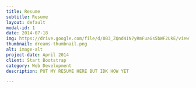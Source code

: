 ```yaml
---
title: Resume
subtitle: Resume
layout: default
modal-id: 1
date: 2014-07-18
img: https://drive.google.com/file/d/0B3_ZQnd4IN7yRmFuaGs5bWF2UkE/view?usp=sharing
thumbnail: dreams-thumbnail.png
alt: image-alt
project-date: April 2014
client: Start Bootstrap
category: Web Development
description: PUT MY RESUME HERE BUT IDK HOW YET

---
```

